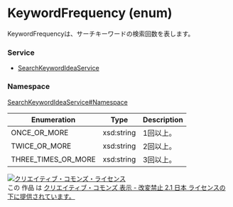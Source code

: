 # KeywordFrequency (enum)
KeywordFrequencyは、サーチキーワードの検索回数を表します。

### Service
+ [SearchKeywordIdeaService](../../services/SearchKeywordIdeaService.md)

### Namespace
[SearchKeywordIdeaService#Namespace](../../services/SearchKeywordIdea.md#namespace)

| Enumeration | Type | Description |
|---|---|---|
| ONCE_OR_MORE | xsd:string | 1回以上。 |
| TWICE_OR_MORE | xsd:string | 2回以上。 |
| THREE_TIMES_OR_MORE	| xsd:string | 3回以上。 |

<a rel="license" href="http://creativecommons.org/licenses/by-nd/2.1/jp/">
<img alt="クリエイティブ・コモンズ・ライセンス" style="border-width:0" src="https://i.creativecommons.org/l/by-nd/2.1/jp/88x31.png" />
</a><br />
この 作品 は <a rel="license" href="http://creativecommons.org/licenses/by-nd/2.1/jp/">
クリエイティブ・コモンズ 表示 - 改変禁止 2.1 日本 ライセンスの下に提供されています。</a>
